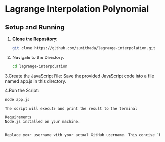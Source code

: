 # Lagrange Interpolation Polynomial

## Setup and Running

1. **Clone the Repository:**
   ```bash
   git clone https://github.com/sumithada/lagrange-interpolation.git
   
2. Navigate to the Directory:
   ```bash
   cd lagrange-interpolation

3.Create the JavaScript File: Save the provided JavaScript code into a file named app.js in this directory.

4.Run the Script:
 ```bash
 node app.js

The script will execute and print the result to the terminal.

Requirements
Node.js installed on your machine.


Replace your username with your actual GitHub username. This concise `README.md` file provides clear, step-by-step instructions on how to set up and run the code.
